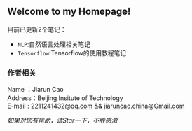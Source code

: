 ## Welcome to my Homepage!  
目前已更新2个笔记：  
* `NLP`:自然语言处理相关笔记
* `Tensorflow`:Tensorflow的使用教程笔记  


### 作者相关
Name ：Jiarun Cao  
Address：Beijing Insitute of Technology  
E-mail : 2211241432@qq.com && jiaruncao.china@Gmail.com 

 



*如果对您有帮助，请Star一下，不胜感激*

